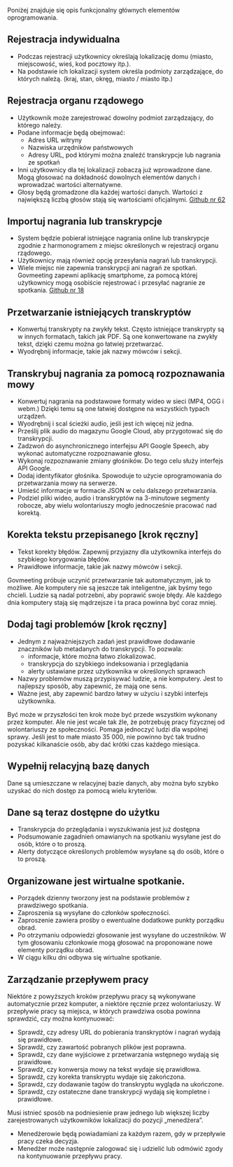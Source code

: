 <!-- Do not edit this file. It was translated by Google. -->

<p> Poniżej znajduje się opis funkcjonalny głównych elementów oprogramowania. </p>
<h2> Rejestracja indywidualna </h2>
<ul>
<li> Podczas rejestracji użytkownicy określają lokalizację domu (miasto, miejscowość, wieś, kod pocztowy itp.). </li>
<li> Na podstawie ich lokalizacji system określa podmioty zarządzające, do których należą. (kraj, stan, okręg, miasto / miasto itp.) </li>
</ul><h2> Rejestracja organu rządowego </h2>
<ul>
<li> Użytkownik może zarejestrować dowolny podmiot zarządzający, do którego należy. </li>
<li> Podane informacje będą obejmować: 
<ul>
<li> Adres URL witryny </li>
<li> Nazwiska urzędników państwowych </li>
<li> Adresy URL, pod którymi można znaleźć transkrypcje lub nagrania ze spotkań </li>
</ul></li>
<li> Inni użytkownicy dla tej lokalizacji zobaczą już wprowadzone dane. Mogą głosować na dokładność dowolnych elementów danych i wprowadzać wartości alternatywne. </li>
<li> Głosy będą gromadzone dla każdej wartości danych. Wartości z największą liczbą głosów stają się wartościami oficjalnymi. <a href="https://github.com/govmeeting/govmeeting/issues/62">Github nr 62</a> </li>
</ul><h2> Importuj nagrania lub transkrypcje </h2>
<ul>
<li> System będzie pobierał istniejące nagrania online lub transkrypcje zgodnie z harmonogramem z miejsc określonych w rejestracji organu rządowego. </li>
<li> Użytkownicy mają również opcję przesyłania nagrań lub transkrypcji. </li>
<li> Wiele miejsc nie zapewnia transkrypcji ani nagrań ze spotkań. Govmeeting zapewni aplikację smartphome, za pomocą której użytkownicy mogą osobiście rejestrować i przesyłać nagranie ze spotkania. <a href="https://github.com/govmeeting/govmeeting/issues/18">Github nr 18</a> </li>
</ul><h2> Przetwarzanie istniejących transkryptów </h2>
<ul>
<li> Konwertuj transkrypty na zwykły tekst. Często istniejące transkrypty są w innych formatach, takich jak PDF. Są one konwertowane na zwykły tekst, dzięki czemu można go łatwiej przetwarzać. </li>
<li> Wyodrębnij informacje, takie jak nazwy mówców i sekcji. </li>
</ul><h2> Transkrybuj nagrania za pomocą rozpoznawania mowy </h2>
<ul>
<li> Konwertuj nagrania na podstawowe formaty wideo w sieci (MP4, OGG i webm.) Dzięki temu są one łatwiej dostępne na wszystkich typach urządzeń. </li>
<li> Wyodrębnij i scal ścieżki audio, jeśli jest ich więcej niż jedna. </li>
<li> Prześlij plik audio do magazynu Google Cloud, aby przygotować się do transkrypcji. </li>
<li> Zadzwoń do asynchronicznego interfejsu API Google Speech, aby wykonać automatyczne rozpoznawanie głosu. </li>
<li> Wykonaj rozpoznawanie zmiany głośników. Do tego celu służy interfejs API Google. </li>
<li> Dodaj identyfikator głośnika. Spowoduje to użycie oprogramowania do przetwarzania mowy na serwerze. </li>
<li> Umieść informacje w formacie JSON w celu dalszego przetwarzania. </li>
<li> Podziel pliki wideo, audio i transkryptów na 3-minutowe segmenty robocze, aby wielu wolontariuszy mogło jednocześnie pracować nad korektą. </li>
</ul><h2> Korekta tekstu przepisanego [krok ręczny] </h2>
<ul>
<li> Tekst korekty błędów. Zapewnij przyjazny dla użytkownika interfejs do szybkiego korygowania błędów. </li>
<li> Prawidłowe informacje, takie jak nazwy mówców i sekcji. </li>
</ul>
<p> Govmeeting próbuje uczynić przetwarzanie tak automatycznym, jak to możliwe. Ale komputery nie są jeszcze tak inteligentne, jak byśmy tego chcieli. Ludzie są nadal potrzebni, aby poprawić swoje błędy. Ale każdego dnia komputery stają się mądrzejsze i ta praca powinna być coraz mniej. </p>
<h2> Dodaj tagi problemów [krok ręczny] </h2>
<ul>
<li> Jednym z najważniejszych zadań jest prawidłowe dodawanie znaczników lub metadanych do transkrypcji. To pozwala: 
<ul>
<li> informacje, które można łatwo zlokalizować. </li>
<li> transkrypcja do szybkiego indeksowania i przeglądania </li>
<li> alerty ustawiane przez użytkownika w określonych sprawach </li>
</ul></li>
<li> Nazwy problemów muszą przypisywać ludzie, a nie komputery. Jest to najlepszy sposób, aby zapewnić, że mają one sens. </li>
<li> Ważne jest, aby zapewnić bardzo łatwy w użyciu i szybki interfejs użytkownika. </li>
</ul>
<p> Być może w przyszłości ten krok może być przede wszystkim wykonany przez komputer. Ale nie jest wcale tak źle, że potrzebuję pracy fizycznej od wolontariuszy ze społeczności. Pomaga jednoczyć ludzi dla wspólnej sprawy. Jeśli jest to małe miasto 35 000, nie powinno być tak trudno pozyskać kilkanaście osób, aby dać krótki czas każdego miesiąca. </p>
<h2> Wypełnij relacyjną bazę danych </h2>
<p> Dane są umieszczane w relacyjnej bazie danych, aby można było szybko uzyskać do nich dostęp za pomocą wielu kryteriów. </p>
<h2> Dane są teraz dostępne do użytku </h2>
<ul>
<li> Transkrypcja do przeglądania i wyszukiwania jest już dostępna </li>
<li> Podsumowanie zagadnień omawianych na spotkaniu wysyłane jest do osób, które o to proszą. </li>
<li> Alerty dotyczące określonych problemów wysyłane są do osób, które o to proszą. </li>
</ul><h2> Organizowane jest wirtualne spotkanie. </h2>
<ul>
<li> Porządek dzienny tworzony jest na podstawie problemów z prawdziwego spotkania. </li>
<li> Zaproszenia są wysyłane do członków społeczności. </li>
<li> Zaproszenie zawiera prośby o ewentualne dodatkowe punkty porządku obrad. </li>
<li> Po otrzymaniu odpowiedzi głosowanie jest wysyłane do uczestników. W tym głosowaniu członkowie mogą głosować na proponowane nowe elementy porządku obrad. </li>
<li> W ciągu kilku dni odbywa się wirtualne spotkanie. </li>
</ul><h2> Zarządzanie przepływem pracy </h2>
<p> Niektóre z powyższych kroków przepływu pracy są wykonywane automatycznie przez komputer, a niektóre ręcznie przez wolontariuszy. W przepływie pracy są miejsca, w których prawdziwa osoba powinna sprawdzić, czy można kontynuować: </p>

<ul>
<li> Sprawdź, czy adresy URL do pobierania transkryptów i nagrań wydają się prawidłowe. </li>
<li> Sprawdź, czy zawartość pobranych plików jest poprawna. </li>
<li> Sprawdź, czy dane wyjściowe z przetwarzania wstępnego wydają się prawidłowe. </li>
<li> Sprawdź, czy konwersja mowy na tekst wydaje się prawidłowa. </li>
<li> Sprawdź, czy korekta transkryptu wydaje się zakończona. </li>
<li> Sprawdź, czy dodawanie tagów do transkryptu wygląda na ukończone. </li>
<li> Sprawdź, czy ostateczne dane transkrypcji wydają się kompletne i prawidłowe. </li>
</ul>
<p> Musi istnieć sposób na podniesienie praw jednego lub większej liczby zarejestrowanych użytkowników lokalizacji do pozycji „menedżera”. </p>

<ul>
<li> Menedżerowie będą powiadamiani za każdym razem, gdy w przepływie pracy czeka decyzja. </li>
<li> Menedżer może następnie zalogować się i udzielić lub odmówić zgody na kontynuowanie przepływu pracy. </li>
</ul>
